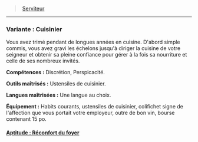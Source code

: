 ﻿---
!SubBackgroundItem
Abilities: Discrétion, Perspicacité.
MasteredTools: Ustensiles de cuisinier.
MasteredLanguages: Une langue au choix.
Equipment: Habits courants, ustensiles de cuisinier, colifichet signe de l'affection que vous portait votre employeur, outre de bon vin, bourse contenant 15 po.
Id: background_serviteur_hd.md#variante--cuisinier
ParentLink: background_serviteur_hd.md#serviteur
Name: 'Variante : Cuisinier'
ParentName: Serviteur
NameLevel: 3
Attributes:
  Name: 'Variante : Cuisinier'
  Markdown: >+
    ### <!--Name-->Variante : Cuisinier<!--/Name-->


    Vous avez trimé pendant de longues années en cuisine. D'abord simple commis, vous avez gravi les échelons jusqu'à diriger la cuisine de votre seigneur et obtenir sa pleine confiance pour gérer à la fois sa nourriture et celle de ses nombreux invités.


    **Compétences :** <!--Abilities-->Discrétion, Perspicacité.<!--/Abilities-->


    **Outils maîtrisés :** <!--MasteredTools-->Ustensiles de cuisinier.<!--/MasteredTools-->


    **Langues maîtrisées :** <!--MasteredLanguages-->Une langue au choix.<!--/MasteredLanguages-->


    **Équipement :** <!--Equipment-->Habits courants, ustensiles de cuisinier, colifichet signe de l'affection que vous portait votre employeur, outre de bon vin, bourse contenant 15 po.<!--/Equipment-->

  Description: >+
    Vous avez trimé pendant de longues années en cuisine. D'abord simple commis, vous avez gravi les échelons jusqu'à diriger la cuisine de votre seigneur et obtenir sa pleine confiance pour gérer à la fois sa nourriture et celle de ses nombreux invités.

  Abilities: Discrétion, Perspicacité.
  MasteredTools: Ustensiles de cuisinier.
  MasteredLanguages: Une langue au choix.
  Equipment: Habits courants, ustensiles de cuisinier, colifichet signe de l'affection que vous portait votre employeur, outre de bon vin, bourse contenant 15 po.
AttributesDictionary: >+
  Name: 'Variante : Cuisinier'

  Markdown: >+

    ### <!--Name-->Variante : Cuisinier<!--/Name-->





    Vous avez trimé pendant de longues années en cuisine. D'abord simple commis, vous avez gravi les échelons jusqu'à diriger la cuisine de votre seigneur et obtenir sa pleine confiance pour gérer à la fois sa nourriture et celle de ses nombreux invités.





    **Compétences :** <!--Abilities-->Discrétion, Perspicacité.<!--/Abilities-->





    **Outils maîtrisés :** <!--MasteredTools-->Ustensiles de cuisinier.<!--/MasteredTools-->





    **Langues maîtrisées :** <!--MasteredLanguages-->Une langue au choix.<!--/MasteredLanguages-->





    **Équipement :** <!--Equipment-->Habits courants, ustensiles de cuisinier, colifichet signe de l'affection que vous portait votre employeur, outre de bon vin, bourse contenant 15 po.<!--/Equipment-->



  Description: >+

    Vous avez trimé pendant de longues années en cuisine. D'abord simple commis, vous avez gravi les échelons jusqu'à diriger la cuisine de votre seigneur et obtenir sa pleine confiance pour gérer à la fois sa nourriture et celle de ses nombreux invités.



  Abilities: Discrétion, Perspicacité.

  MasteredTools: Ustensiles de cuisinier.

  MasteredLanguages: Une langue au choix.

  Equipment: Habits courants, ustensiles de cuisinier, colifichet signe de l'affection que vous portait votre employeur, outre de bon vin, bourse contenant 15 po.

Description: >+
  Vous avez trimé pendant de longues années en cuisine. D'abord simple commis, vous avez gravi les échelons jusqu'à diriger la cuisine de votre seigneur et obtenir sa pleine confiance pour gérer à la fois sa nourriture et celle de ses nombreux invités.

---
> [Serviteur](hd_background_serviteur.md)

---

### Variante : Cuisinier

Vous avez trimé pendant de longues années en cuisine. D'abord simple commis, vous avez gravi les échelons jusqu'à diriger la cuisine de votre seigneur et obtenir sa pleine confiance pour gérer à la fois sa nourriture et celle de ses nombreux invités.

**Compétences :** Discrétion, Perspicacité.

**Outils maîtrisés :** Ustensiles de cuisinier.

**Langues maîtrisées :** Une langue au choix.

**Équipement :** Habits courants, ustensiles de cuisinier, colifichet signe de l'affection que vous portait votre employeur, outre de bon vin, bourse contenant 15 po.



#### [Aptitude : Réconfort du foyer](hd_background_serviteur_aptitude_reconfort_du_foyer.md)

